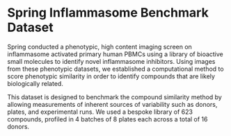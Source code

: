 # Spring Inflammasome Benchmark Dataset

Spring conducted a phenotypic, high content imaging screen on inflammasome activated primary human PBMCs using a library of bioactive small molecules to identify novel inflammasome inhibitors. Using images from these phenotypic datasets, we established a computational method to score phenotypic similarity in order to identify compounds that are likely biologically related.

This dataset is designed to benchmark the compound similarity method by allowing measurements of inherent sources of variability such as donors, plates, and experimental runs. We used a bespoke library of 623 compounds, profiled in 4 batches of 8 plates each across a total of 16 donors.
